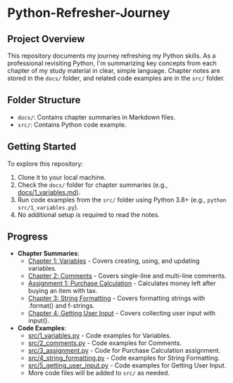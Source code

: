 # Python-Refresher-Journey
## Project Overview
This repository documents my journey refreshing my Python skills. As a professional revisiting Python, I'm summarizing key concepts from each chapter of my study material in clear, simple language. Chapter notes are stored in the `docs/` folder, and related code examples are in the `src/` folder.

## Folder Structure
- `docs/`: Contains chapter summaries in Markdown files.
- `src/`: Contains Python code example.

## Getting Started
To explore this repository:
1. Clone it to your local machine.
2. Check the `docs/` folder for chapter summaries (e.g., [docs/1_variables.md](docs/1_variables.md)).
3. Run code examples from the `src/` folder using Python 3.8+ (e.g., `python src/1_variables.py`).
4. No additional setup is required to read the notes.

## Progress
- **Chapter Summaries**:
  - [Chapter 1: Variables](docs/1_variables.md) - Covers creating, using, and updating variables.
  - [Chapter 2: Comments](docs/2_comments.md) - Covers single-line and multi-line comments.
  - [Assignment 1: Purchase Calculation](docs/3_assignment.md) - Calculates money left after buying an item with tax.
  - [Chapter 3: String Formatting](docs/4_string_formatting.md) - Covers formatting strings with .format() and f-strings.
  - [Chapter 4: Getting User Input](docs/5_getting_user_input.md) - Covers collecting user input with input().
- **Code Examples**:
  - [src/1_variables.py](src/1_variables.py) - Code examples for Variables.
  - [src/2_comments.py](src/2_comments.py) - Code examples for Comments.
  - [src/3_assignment.py](src/3_assignment.py) - Code for Purchase Calculation assignment.
  - [src/4_string_formatting.py](src/4_string_formatting.py) - Code examples for String Formatting.
  - [src/5_getting_user_input.py](src/5_getting_user_input.py) - Code examples for Getting User Input.
  - More code files will be added to `src/` as needed.